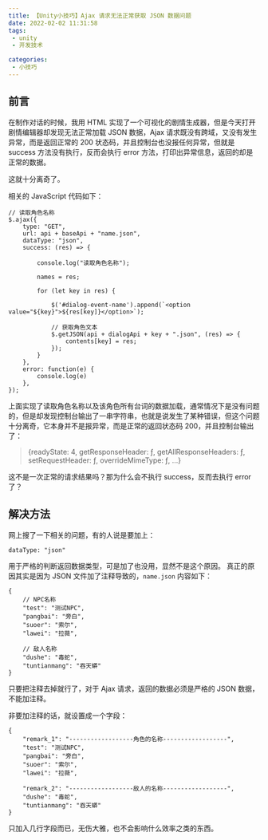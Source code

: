 ```yaml
---
title: 【Unity小技巧】Ajax 请求无法正常获取 JSON 数据问题
date: 2022-02-02 11:31:58
tags:
 - unity
 - 开发技术

categories:
 - 小技巧
---
```

## 前言
在制作对话的时候，我用 HTML 实现了一个可视化的剧情生成器，但是今天打开剧情编辑器却发现无法正常加载 JSON 数据，Ajax 请求既没有跨域，又没有发生异常，而是返回正常的 200 状态码，并且控制台也没报任何异常，但就是 success 方法没有执行，反而会执行 error 方法，打印出异常信息，返回的却是正常的数据。

这就十分离奇了。

相关的 JavaScript 代码如下：

```
// 读取角色名称
$.ajax({
    type: "GET",
    url: api + baseApi + "name.json",
    dataType: "json",
    success: (res) => {

        console.log("读取角色名称");

        names = res;

        for (let key in res) {

            $('#dialog-event-name').append(`<option value="${key}">${res[key]}</option>`);

            // 获取角色文本
            $.getJSON(api + dialogApi + key + ".json", (res) => {
                contents[key] = res;
            });
        }
    },
    error: function(e) {
        console.log(e)
    },
});
```

上面实现了读取角色名称以及该角色所有台词的数据加载，通常情况下是没有问题的，但是却发现控制台输出了一串字符串，也就是说发生了某种错误，但这个问题十分离奇，它本身并不是报异常，而是正常的返回状态码 200，并且控制台输出了：

> {readyState: 4, getResponseHeader: ƒ, getAllResponseHeaders: ƒ, setRequestHeader: ƒ, overrideMimeType: ƒ, …}

这不是一次正常的请求结果吗？那为什么会不执行 success，反而去执行 error 了？

## 解决方法
网上搜了一下相关的问题，有的人说是要加上：

```
dataType: "json"
```

用于严格的判断返回数据类型，可是加了也没用，显然不是这个原因。
真正的原因其实是因为 JSON 文件加了注释导致的，`name.json` 内容如下：

```
{
    // NPC名称
    "test": "测试NPC",
    "pangbai": "旁白",
    "suoer": "索尔",
    "lawei": "拉薇",

    // 敌人名称
    "dushe": "毒蛇",
    "tuntianmang": "吞天蟒"
}
```

只要把注释去掉就行了，对于 Ajax 请求，返回的数据必须是严格的 JSON 数据，不能加注释。

非要加注释的话，就设置成一个字段：

```
{
    "remark_1": "------------------角色的名称------------------",
    "test": "测试NPC",
    "pangbai": "旁白",
    "suoer": "索尔",
    "lawei": "拉薇",

    "remark_2": "------------------敌人的名称------------------",
    "dushe": "毒蛇",
    "tuntianmang": "吞天蟒"
}
```

只加入几行字段而已，无伤大雅，也不会影响什么效率之类的东西。